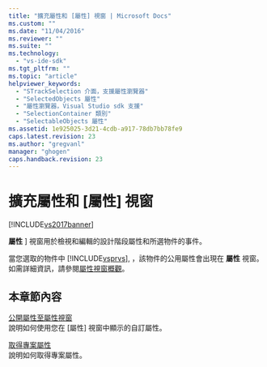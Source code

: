 ```yaml
---
title: "擴充屬性和 [屬性] 視窗 | Microsoft Docs"
ms.custom: ""
ms.date: "11/04/2016"
ms.reviewer: ""
ms.suite: ""
ms.technology: 
  - "vs-ide-sdk"
ms.tgt_pltfrm: ""
ms.topic: "article"
helpviewer_keywords: 
  - "STrackSelection 介面，支援屬性瀏覽器"
  - "SelectedObjects 屬性"
  - "屬性瀏覽器，Visual Studio sdk 支援"
  - "SelectionContainer 類別"
  - "SelectableObjects 屬性"
ms.assetid: 1e925025-3d21-4cdb-a917-78db7bb78fe9
caps.latest.revision: 23
ms.author: "gregvanl"
manager: "ghogen"
caps.handback.revision: 23
---
```

# 擴充屬性和 [屬性] 視窗
[!INCLUDE[vs2017banner](../code-quality/includes/vs2017banner.md)]

**屬性** \] 視窗用於檢視和編輯的設計階段屬性和所選物件的事件。  
  
 當您選取的物件中 [!INCLUDE[vsprvs](../code-quality/includes/vsprvs_md.md)], ，該物件的公用屬性會出現在 **屬性** 視窗。 如需詳細資訊，請參閱[屬性視窗概觀](../extensibility/internals/properties-window-overview.md)。  
  
## 本章節內容  
 [公開屬性至屬性視窗](../extensibility/exposing-properties-to-the-properties-window.md)  
 說明如何使用您在 \[屬性\] 視窗中顯示的自訂屬性。  
  
 [取得專案屬性](../extensibility/getting-project-properties.md)  
 說明如何取得專案屬性。